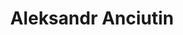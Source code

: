 ---
title: 'Aleksandr Anciutin'
metaDesc: "Independent product designer who balances strategy with thoughtful detail"
socialImage: '/images/social/reel-anciutin-2025-summer.png'
layout: 'layouts/home.html'
introduction:
  title: 'I’m Aleksandr Anciutin, an independent product designer based in Gothenburg, Sweden.'
  videoVertical: '/images/introduction/reel-anciutin-2025-summer-vertical.webm'
  videoHorizontal: '/images/introduction/reel-anciutin-2025-summer-horizontal.webm'
  videoVerticalFallback: '/images/introduction/reel-anciutin-2025-summer-vertical.mp4'
  videoHorizontalFallback: '/images/introduction/reel-anciutin-2025-summer-horizontal.mp4'
  tagline: "I'm a product designer who balances strategy with thoughtful detail, fostering transparency and collaboration to create meaningful connections between people and products."
work:
  title: 'Selected work'
  capabilities:
    title: "What I've done"
  industry:
    title: 'Industry'
  year:
    title: 'Year'
about:
  story:
    - title: 'What I did before'
      content: "I've spent the last 7 years working with amazing people on tough, diverse business challenges. I cut my teeth in manufacturing industry, shaping technical (and often ambiguous) problems into tailored solutions. Later, I led a team building employee tools for the automotive industry. Wherever I go, I balance strategy with a deep focus on craft, clarity, and collaboration."
    - title: 'How I work'
      content: 'My approach is rooted in adaptability. Balancing strategy with details. Creativity with function. Understanding with solving. I aim to be a collaborative partner who brings transparency, responsiveness, and speed.'
    - title: "What's my story" 
      content: "I had my humble beginnings in Lithuania, where I've studied multimedia design and journalism. That path led me to video journalism, front-end engineering, and eventually product design. Laying down the foundation for what I do today."
    - title: 'More to my story'
      content: "In 2019, I've moved to Sweden and had the privilege to work with amazing clients and brilliant colleagues. People I still learn from and admire. Now, I'm based in Gothenburg, where I run my independent practice, helping teams bring their ideas to life."
  image: '/images/about/about-2025-spring.png'
  imageAlt: 'Aleksandr standing on a dock in Gothenburg harbor, wearing a patterned jacket'
  tableTitle: 'Experience'
  experience:
    - company: 'Independent'
      role: 'Product Designer'
      period: '2025 — Currently'
    - company: 'BBH Stockholm'
      role: 'Product Designer'
      period: '2023 — 2025'
    - company: 'Tink'
      role: 'Product Designer'
      period: '2021 — 2023'
    - company: 'Sandvik'
      role: 'UI Designer'
      period: '2018 — 2021'
    - company: 'Idea'
      role: 'UI Designer'
      period: '2017 — 2018'
---